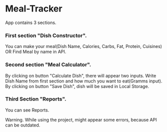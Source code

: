 # Meal-Tracker

App contains 3 sections.
### First section "Dish Constructor". 
You can make your meal(Dish Name, Calories, Carbs, Fat, Protein, Cuisines) OR Find Meal by name in API.

### Second section "Meal Calculator". 
By clicking on button "Calculate Dish", there will appear two inputs. Write Dish Name from first section and how much you want to eat(Gramms input). By clicking on button "Save Dish", dish will be saved in Local Storage.

### Third Section "Reports". 
You can see Reports.

Warning. While using the project, might appear some errors, because API can be outdated.
